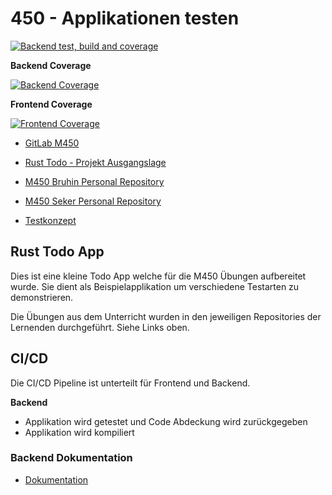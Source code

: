 # 450 - Applikationen testen

[![Backend test, build and coverage](https://github.com/R06NV4LDR/M450---Applikationen-testen/actions/workflows/backend.yml/badge.svg)](https://github.com/R06NV4LDR/M450---Applikationen-testen/actions/workflows/backend.yml)

**Backend Coverage**

[![Backend Coverage](https://codecov.io/gh/R06NV4LDR/M450---Applikationen-testen/branch/main/graph/badge.svg?flag=backend)](https://codecov.io/gh/R06NV4LDR/M450---Applikationen-testen)

**Frontend Coverage**

[![Frontend Coverage](https://codecov.io/gh/R06NV4LDR/M450---Applikationen-testen/branch/main/graph/badge.svg?flag=frontend)](https://codecov.io/gh/R06NV4LDR/M450---Applikationen-testen)


- [GitLab M450](https://gitlab.com/ch-tbz-it/Stud/m450/m450)

- [Rust Todo - Projekt Ausgangslage](https://github.com/Ezpcy/ReactRustTodo)

- [M450 Bruhin Personal Repository](https://github.com/R06NV4LDR/M450---Applikationen-testen_RB)
- [M450 Seker Personal Repository](https://github.com/Ezpcy/450-Applikationen-testen)
- [Testkonzept](./ReactRustTodo/Testkonzept.md)

## Rust Todo App

Dies ist eine kleine Todo App welche für die M450 Übungen aufbereitet wurde. Sie dient als Beispielapplikation um
verschiedene Testarten zu demonstrieren.

Die Übungen aus dem Unterricht wurden in den jeweiligen Repositories der Lernenden durchgeführt. Siehe Links oben.

## CI/CD

Die CI/CD Pipeline ist unterteilt für Frontend und Backend.

**Backend**
- Applikation wird getestet und Code Abdeckung wird zurückgegeben
- Applikation wird kompiliert

### Backend Dokumentation

- [Dokumentation](./ReactRustTodo/backend/Backend%20Test%20Dokumentation.md)
